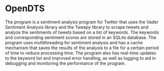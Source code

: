 # OpenDTS

The program is a sentiment analysis program for Twitter that uses the Vader Sentiment Analysis library and the Tweepy library to scrape tweets and analyze the sentiments of tweets based on a list of keywords. The keywords and corresponding sentiment scores are stored in an SQLite database. The program uses multithreading for sentiment analysis and has a cache mechanism that saves the results of the analysis to a file for a certain period of time to reduce processing time. The program also has real-time updates to the keyword list and improved error handling, as well as logging to aid in debugging and monitoring the performance of the program.
